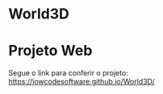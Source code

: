 # World3D
<h1> Projeto Web </h1>

Segue o link para conferir o projeto:
https://jowcodesoftware.github.io/World3D/
